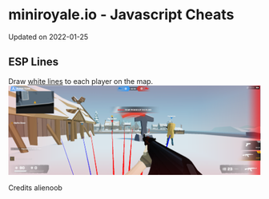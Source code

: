 # miniroyale.io - Javascript Cheats
Updated on 2022-01-25

## ESP Lines
Draw [white lines](esp-line.js) to each player on the map.
![ESP Line](esp-team-line.png)

Credits alienoob
